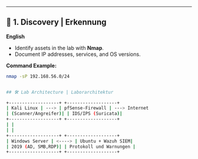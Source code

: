 
---

## 🔎 1. Discovery | Erkennung  
**English**  
- Identify assets in the lab with **Nmap**.  
- Document IP addresses, services, and OS versions.  

**Command Example:**  
```bash
nmap -sP 192.168.56.0/24


## 🛠️ Lab Architecture | Laborarchitektur  

+-------------------+ +-------------------+ 
| Kali Linux | ---> | pfSense-Firewall | ---> Internet 
| (Scanner/Angreifer)| | IDS/IPS (Suricata)| 
+-------------------+ +-------------------+ 
| | 
| | 
+-------------------+ +-------------------+ 
| Windows Server | <----> | Ubuntu + Wazuh SIEM| 
| 2019 (AD, SMB,RDP)| | Protokoll und Warnungen | 
+-------------------+ +-------------------+


